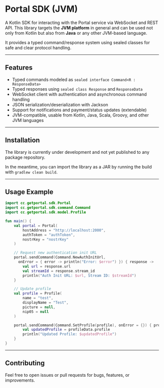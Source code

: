 # Portal SDK (JVM)

A Kotlin SDK for interacting with the Portal service via WebSocket and REST API.
This library targets the **JVM platform** in general and can be used not only from Kotlin but also from **Java** or any other JVM-based language.

It provides a typed command/response system using sealed classes for safe and clear protocol handling.

---

## Features

* Typed commands modeled as `sealed interface Command<R : ResponseData>`
* Typed responses using `sealed class Response` and `ResponseData`
* WebSocket client with authentication and asynchronous command handling
* JSON serialization/deserialization with Jackson
* Support for notifications and payment/status updates (extendable)
* JVM-compatible, usable from Kotlin, Java, Scala, Groovy, and other JVM languages

---

## Installation

The library is currently under development and not yet published to any package repository.

In the meantime, you can import the library as a JAR by running the build with `gradlew clean build`.


---

## Usage Example

```kotlin
import cc.getportal.sdk.Portal
import cc.getportal.sdk.command.Command
import cc.getportal.sdk.model.Profile

fun main() {
    val portal = Portal(
        hostAddress = "http://localhost:2000",
        authToken = "authToken",
        nostrKey = "nostrKey"
    )

    // Request new authentication init URL
    portal.sendCommand(Command.NewAuthInitUrl, 
      onError = { error -> println("Error: $error") }) { response ->
        val url = response.url
        val streamId = response.stream_id
        println("Auth Init URL: $url, Stream ID: $streamId")
    }

    // Update profile
    val profile = Profile(
        name = "test",
        displayName = "Test",
        picture = null,
        nip05 = null
    )

    portal.sendCommand(Command.SetProfile(profile), onError = {}) { profileData ->
        val updatedProfile = profileData.profile
        println("Updated Profile: $updatedProfile")
    }
}
```

---

## Contributing

Feel free to open issues or pull requests for bugs, features, or improvements.
